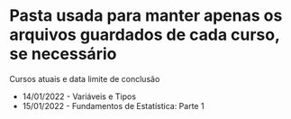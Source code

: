 # Pasta usada para manter apenas os arquivos guardados de cada curso, se necessário
Cursos atuais e data limite de conclusão
- 14/01/2022 - Variáveis e Tipos
- 15/01/2022 - Fundamentos de Estatística: Parte 1